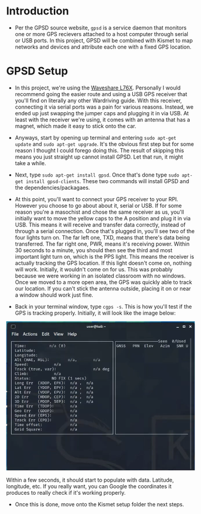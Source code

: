 # Introduction
- Per the GPSD source website, `gpsd` is a service daemon that monitors one or more GPS recievers attached to a host computer through serial or USB ports. In this project, GPSD will be combined with Kismet to map networks and devices and attribute each one with a fixed GPS location.

# GPSD Setup
- In this project, we're using the [Waveshare L76X](https://www.waveshare.com/l76x-gps-hat.htm). Personally I would recommend going the easier route and using a USB GPS receiver that you'll find on literally any other Wardriving guide. With this receiver, connecting it via serial ports was a pain for various reasons. Instead, we ended up just swapping the jumper caps and plugging it in via USB. At least with the receiver we're using, it comes with an antenna that has a magnet, which made it easy to stick onto the car.

- Anyways, start by opening up terminal and entering `sudo apt-get update` and `sudo apt-get upgrade`. It's the obvious first step but for some reason I thought I could forego doing this. The result of skipping this means you just straight up cannot install GPSD. Let that run, it might take a while.
- Next, type `sudo apt-get install gpsd`. Once that's done type `sudo apt-get install gpsd-clients`. These two commands will install GPSD and the dependencies/packagaes.

- At this point, you'll want to connect your GPS receiver to your RPI. However you choose to go about about it, serial or USB. If for some reason you're a masochist and chose the same receiver as us, you'll initially want to move the yellow caps to the A position and plug it in via USB. This means it will receive and transfer data correctly, instead of through a serial connection. Once that's plugged in, you'll see two of the four lights turn on. The far left one, TXD, means that there's data being transferred. The far right one, PWR, means it's receiving power. Within 30 seconds to a minute, you should then see the third and most important light turn on, which is the PPS light. This means the receiver is actually tracking the GPS location. If this light doesn't come on, nothing will work. Initially, it wouldn't come on for us. This was probably because we were working in an isolated classroom with no windows. Once we moved to a more open area, the GPS was quickly able to track our location. If you can't stick the antenna outside, placing it on or near a window should work just fine.
- Back in your terminal window, type `cgps -s`. This is how you'll test if the GPS is tracking properly. Initially, it will look like the image below:
  
![cgps](https://github.com/d0njuli0/Rasperberry-Pi-Ethical-Hacking-Kit/blob/main/images/cgps.png?raw=true)

  Within a few seconds, it should start to populate with data. Latitude, longitude, etc. If you really want, you can Google the coordinates it produces to really check if it's working properly. 
  
  - Once this is done, move onto the Kismet setup folder the next steps.
